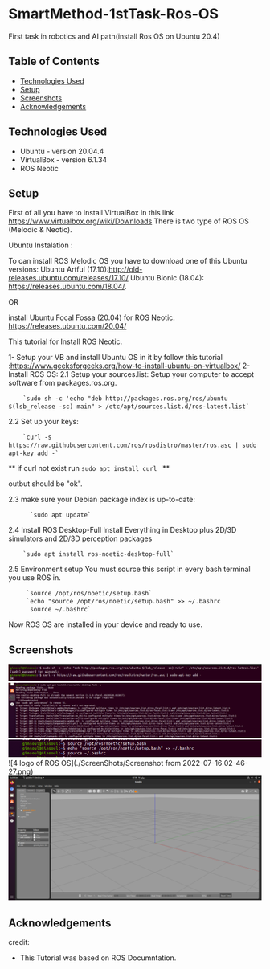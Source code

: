 # SmartMethod-1stTask-Ros-OS
First task in robotics and AI path(install Ros OS on Ubuntu 20.4)


## Table of Contents
* [Technologies Used](#technologies-used)
* [Setup](#setup)
* [Screenshots](#Screenshots)
* [Acknowledgements](#acknowledgements)




## Technologies Used
- Ubuntu - version 20.04.4
- VirtualBox - version 6.1.34
- ROS Neotic



## Setup
First of all you have to install VirtualBox in this link https://www.virtualbox.org/wiki/Downloads
There is two type of ROS OS (Melodic & Neotic).

Ubuntu Instalation :

To can install ROS Melodic OS you have to download one of this Ubuntu versions:
Ubuntu Artful (17.10):http://old-releases.ubuntu.com/releases/17.10/
Ubuntu Bionic (18.04): https://releases.ubuntu.com/18.04/.


  OR
                                  
install Ubuntu Focal Fossa (20.04) for ROS Neotic: https://releases.ubuntu.com/20.04/

This tutorial for Install ROS Neotic.

1- Setup your VB and install Ubuntu OS in it by follow this tutorial :https://www.geeksforgeeks.org/how-to-install-ubuntu-on-virtualbox/
2-Install ROS OS:
   2.1 Setup your sources.list:
       Setup your computer to accept software from packages.ros.org.
       
        `sudo sh -c 'echo "deb http://packages.ros.org/ros/ubuntu $(lsb_release -sc) main" > /etc/apt/sources.list.d/ros-latest.list`
        
        
   2.2 Set up your keys:
   
        `curl -s https://raw.githubusercontent.com/ros/rosdistro/master/ros.asc | sudo apt-key add -`

   ** if curl not exist  run `sudo apt install curl ` **
   
   outbut should be "ok".
         
         
   2.3  make sure your Debian package index is up-to-date:
   
          `sudo apt update`
        
        
   2.4 Install ROS 
       Desktop-Full Install Everything in Desktop plus 2D/3D simulators and 2D/3D perception packages
       
        `sudo apt install ros-noetic-desktop-full`
        
        
   2.5 Environment setup
        You must source this script in every bash terminal you use ROS in.
        
         `source /opt/ros/noetic/setup.bash`
         `echo "source /opt/ros/noetic/setup.bash" >> ~/.bashrc
          source ~/.bashrc`
          
Now ROS OS are installed in your device and ready to use.



## Screenshots
![1 Setup sources.list && key](./ScreenShots/First.png)
![2 Instlattion](./ScreenShots/installation.png)
![3 Environment setup](./ScreenShots/End.png)
![4 logo of ROS OS](./ScreenShots/Screenshot from 2022-07-16 02-46-27.png)
![5 ROS Interface](./ScreenShots/interface.png)

<!-- If you have screenshots you'd like to share, include them here. -->




## Acknowledgements
credit:

- This Tutorial was based on ROS Documntation.


